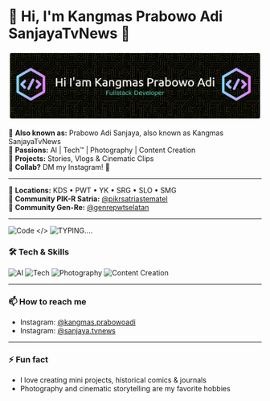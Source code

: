 # 💁 Hi, I'm Kangmas Prabowo Adi SanjayaTvNews 🌱 

![Kangmas.PrabowoAdi](banner-github.png)

💁 **Also known as:** Prabowo Adi Sanjaya, also known as Kangmas SanjayaTvNews   
🌱 **Passions:** AI | Tech™ | Photography | Content Creation  
🎥 **Projects:** Stories, Vlogs & Cinematic Clips  
🤝 **Collab?** DM my Instagram! 📩  

---

📍 **Locations:** KDS • PWT • YK • SRG • SLO • SMG  
🌲 **Community PIK-R Satria:** [@pikrsatriastematel](https://www.instagram.com/pikrsatriastematel?utm_source=ig_web_button_share_sheet&igsh=NHA0b3pldXBiYzRs)    
🌱 **Community Gen-Re:** [@genrepwtselatan](https://www.instagram.com/genrepwtselatan?utm_source=ig_web_button_share_sheet&igsh=N3loNHNiaDl5bm1r)    

---

![Code </>](https://media.giphy.com/media/v1.Y2lkPTc5MGI3NjExZXB0MWVnN2lwOGViYTNxMXNnZnZ6ZjR3YnIwanFqb21wNnY4eHVmMCZlcD12MV9naWZzX3NlYXJjaCZjdD1n/xT9IgzoKnwFNmISR8I/giphy.gif)
![TYPING....](https://media1.giphy.com/media/v1.Y2lkPTc5MGI3NjExMXQ4NWk0cTk3dnBtbzkxcnF2ZzhsaWRhNXZpaGxzZjViangyYmM4ayZlcD12MV9pbnRlcm5hbF9naWZfYnlfaWQmY3Q9Zw/Ws6T5PN7wHv3cY8xy8/giphy.gif)



### 🛠️ Tech & Skills
![AI](https://img.shields.io/badge/AI-00CFFF?style=for-the-badge&logo=artificial-intelligence&logoColor=white)
![Tech](https://img.shields.io/badge/Tech-F7DF1E?style=for-the-badge&logo=javascript&logoColor=black)
![Photography](https://img.shields.io/badge/Photography-FF69B4?style=for-the-badge&logo=instagram&logoColor=white)
![Content Creation](https://img.shields.io/badge/Content%20Creation-8A2BE2?style=for-the-badge)

---

### 📫 How to reach me
- Instagram: [@kangmas.prabowoadi](https://instagram.com/kangmas.prabowoadi)  
- Instagram: [@sanjaya.tvnews](https://instagram.com/sanjaya.tvnews) 

---

### ⚡ Fun fact
- I love creating mini projects, historical comics & journals  
- Photography and cinematic storytelling are my favorite hobbies
